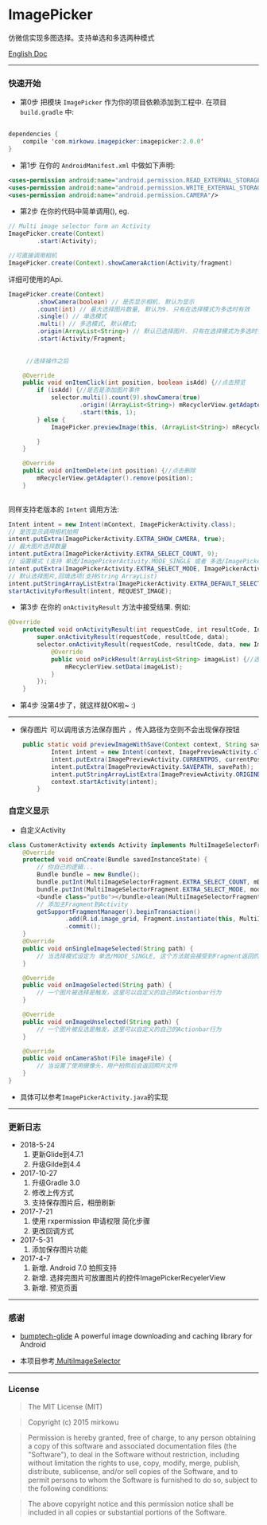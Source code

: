 # ImagePicker
仿微信实现多图选择。支持单选和多选两种模式


[English Doc](README.md)


-------------------

### 快速开始
* 第0步
把模块 `ImagePicker` 作为你的项目依赖添加到工程中. 在项目`build.gradle` 中:
```java

dependencies {
    compile 'com.mirkowu.imagepicker:imagepicker:2.0.0'
}
```

* 第1步 
在你的 `AndroidManifest.xml` 中做如下声明:
```xml
<uses-permission android:name="android.permission.READ_EXTERNAL_STORAGE" />
<uses-permission android:name="android.permission.WRITE_EXTERNAL_STORAGE" />
<uses-permission android:name="android.permission.CAMERA"/>

```

* 第2步
在你的代码中简单调用(), eg.

``` java
// Multi image selector form an Activity
ImagePicker.create(Context)
        .start(Activity);

//可直接调用相机
ImagePicker.create(Context).showCameraAction(Activity/fragment)
```

详细可使用的Api.
``` java
ImagePicker.create(Context)
        .showCamera(boolean) // 是否显示相机. 默认为显示
        .count(int) // 最大选择图片数量, 默认为9. 只有在选择模式为多选时有效
        .single() // 单选模式
        .multi() // 多选模式, 默认模式;
        .origin(ArrayList<String>) // 默认已选择图片. 只有在选择模式为多选时有效
        .start(Activity/Fragment;
        
        
     //选择操作之后

    @Override
    public void onItemClick(int position, boolean isAdd) {//点击预览
        if (isAdd) {//是否是添加图片事件
            selector.multi().count(9).showCamera(true)
                    .origin((ArrayList<String>) mRecyclerView.getAdapter().getData())
                    .start(this, 1);
        } else {
            ImagePicker.previewImage(this, (ArrayList<String>) mRecyclerView.getAdapter().getData(), position);

        }
    }

    @Override
    public void onItemDelete(int position) {//点击删除
        mRecyclerView.getAdapter().remove(position);
    }
        
```

同样支持老版本的 `Intent` 调用方法:
```java
Intent intent = new Intent(mContext, ImagePickerActivity.class);
// 是否显示调用相机拍照
intent.putExtra(ImagePickerActivity.EXTRA_SHOW_CAMERA, true);
// 最大图片选择数量
intent.putExtra(ImagePickerActivity.EXTRA_SELECT_COUNT, 9);
// 设置模式 (支持 单选/ImagePickerActivity.MODE_SINGLE 或者 多选/ImagePickerActivity.MODE_MULTI)
intent.putExtra(ImagePickerActivity.EXTRA_SELECT_MODE, ImagePickerActivity.MODE_MULTI);
// 默认选择图片,回填选项(支持String ArrayList)
intent.putStringArrayListExtra(ImagePickerActivity.EXTRA_DEFAULT_SELECTED_LIST, defaultDataArray);
startActivityForResult(intent, REQUEST_IMAGE);
```

* 第3步
在你的 `onActivityResult` 方法中接受结果. 例如:
```java
@Override
    protected void onActivityResult(int requestCode, int resultCode, Intent data) {
        super.onActivityResult(requestCode, resultCode, data);
        selector.onActivityResult(requestCode, resultCode, data, new ImagePicker.OnPickResultListener() {
            @Override
            public void onPickResult(ArrayList<String> imageList) {//选择的图片列表
                mRecyclerView.setData(imageList);
            }
        });
    }
```

* 第4步
没第4步了，就这样就OK啦~ :)

-------------------

* 保存图片
 可以调用该方法保存图片 ，传入路径为空则不会出现保存按钮
```java 
    public static void previewImageWithSave(Context context, String savePath, ArrayList<String> originData, int currentPos) {
            Intent intent = new Intent(context, ImagePreviewActivity.class);
            intent.putExtra(ImagePreviewActivity.CURRENTPOS, currentPos);
            intent.putExtra(ImagePreviewActivity.SAVEPATH, savePath);
            intent.putStringArrayListExtra(ImagePreviewActivity.ORIGINDATA, originData);
            context.startActivity(intent);
        }
```

### 自定义显示
* 自定义Activity
```java
class CustomerActivity extends Activity implements MultiImageSelectorFragment.Callback{
	@Override
    protected void onCreate(Bundle savedInstanceState) {
		// 你自己的逻辑...
        Bundle bundle = new Bundle();
        bundle.putInt(MultiImageSelectorFragment.EXTRA_SELECT_COUNT, mDefaultCount);
        bundle.putInt(MultiImageSelectorFragment.EXTRA_SELECT_MODE, mode);
        <bundle class="putBo"></bundle>olean(MultiImageSelectorFragment.EXTRA_SHOW_CAMERA, isShow);
        // 添加主Fragment到Activity
        getSupportFragmentManager().beginTransaction()
                .add(R.id.image_grid, Fragment.instantiate(this, MultiImageSelectorFragment.class.getName(), bundle))
                .commit();
	}
	@Override
    public void onSingleImageSelected(String path) {
        // 当选择模式设定为 单选/MODE_SINGLE, 这个方法就会接受到Fragment返回的数据
    }

    @Override
    public void onImageSelected(String path) {
        // 一个图片被选择是触发，这里可以自定义的自己的Actionbar行为
    }

    @Override
    public void onImageUnselected(String path) {
        // 一个图片被反选是触发，这里可以自定义的自己的Actionbar行为
    }

    @Override
    public void onCameraShot(File imageFile) {
        // 当设置了使用摄像头，用户拍照后会返回照片文件
    }
}
```
* 具体可以参考`ImagePickerActivity.java`的实现

-------------------

### 更新日志
* 2018-5-24
    1. 更新Glide到4.7.1
    2. 升级Gilde到4.4
* 2017-10-27
    1. 升级Gradle 3.0
    2. 修改上传方式
    3. 支持保存图片后，相册刷新
* 2017-7-21
    1. 使用 rxpermission 申请权限 简化步骤
    2. 更改回调方式
* 2017-5-31
    1. 添加保存图片功能
* 2017-4-7
    1. 新增. Android 7.0 拍照支持
    2. 新增. 选择完图片可放置图片的控件ImagePickerRecyelerView
    3. 新增. 预览页面

-------------------

### 感谢

* [bumptech-glide](https://github.com/bumptech/glide)  A powerful image downloading and caching library for Android 

* 本项目参考[ MultiImageSelector](https://jitpack.io/#lovetuzitong/MultiImageSelector)

-------------------

### License
>The MIT License (MIT)

>Copyright (c) 2015 mirkowu

>Permission is hereby granted, free of charge, to any person obtaining a copy
of this software and associated documentation files (the "Software"), to deal
in the Software without restriction, including without limitation the rights
to use, copy, modify, merge, publish, distribute, sublicense, and/or sell
copies of the Software, and to permit persons to whom the Software is
furnished to do so, subject to the following conditions:

>The above copyright notice and this permission notice shall be included in all
copies or substantial portions of the Software.